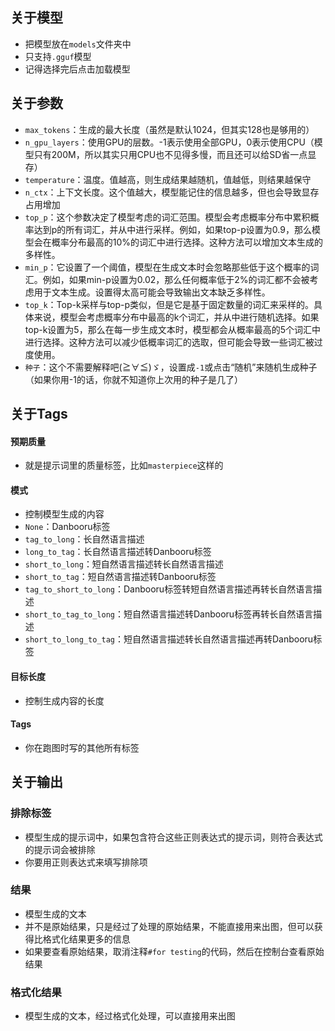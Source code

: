 ## 关于模型
- 把模型放在`models`文件夹中
- 只支持`.gguf`模型
- 记得选择完后点击加载模型
## 关于参数
- `max_tokens`：生成的最大长度（虽然是默认1024，但其实128也是够用的）
- `n_gpu_layers`：使用GPU的层数。-1表示使用全部GPU，0表示使用CPU（模型只有200M，所以其实只用CPU也不见得多慢，而且还可以给SD省一点显存）
- `temperature`：温度。值越高，则生成结果越随机，值越低，则结果越保守
- `n_ctx`：上下文长度。这个值越大，模型能记住的信息越多，但也会导致显存占用增加
- `top_p`：这个参数决定了模型考虑的词汇范围。模型会考虑概率分布中累积概率达到p的所有词汇，并从中进行采样。例如，如果top-p设置为0.9，那么模型会在概率分布最高的10%的词汇中进行选择。这种方法可以增加文本生成的多样性。
- `min_p`：它设置了一个阈值，模型在生成文本时会忽略那些低于这个概率的词汇。例如，如果min-p设置为0.02，那么任何概率低于2%的词汇都不会被考虑用于文本生成。设置得太高可能会导致输出文本缺乏多样性。
- `top_k`：Top-k采样与top-p类似，但是它是基于固定数量的词汇来采样的。具体来说，模型会考虑概率分布中最高的k个词汇，并从中进行随机选择。如果top-k设置为5，那么在每一步生成文本时，模型都会从概率最高的5个词汇中进行选择。这种方法可以减少低概率词汇的选取，但可能会导致一些词汇被过度使用。
- `种子`：这个不需要解释吧(≧∀≦)ゞ，设置成`-1`或点击“随机”来随机生成种子（如果你用-1的话，你就不知道你上次用的种子是几了）
## 关于Tags
#### 预期质量
- 就是提示词里的质量标签，比如`masterpiece`这样的
#### 模式
- 控制模型生成的内容
- `None`：Danbooru标签 
- `tag_to_long`：长自然语言描述 
- `long_to_tag`：长自然语言描述转Danbooru标签 
- `short_to_long`：短自然语言描述转长自然语言描述 
- `short_to_tag`：短自然语言描述转Danbooru标签 
- `tag_to_short_to_long`：Danbooru标签转短自然语言描述再转长自然语言描述 
- `short_to_tag_to_long`：短自然语言描述转Danbooru标签再转长自然语言描述 
- `short_to_long_to_tag`：短自然语言描述转长自然语言描述再转Danbooru标签 
#### 目标长度
- 控制生成内容的长度
#### Tags
- 你在跑图时写的其他所有标签
## 关于输出
### 排除标签
- 模型生成的提示词中，如果包含符合这些正则表达式的提示词，则符合表达式的提示词会被排除
- 你要用正则表达式来填写排除项
### 结果
- 模型生成的文本
- 并不是原始结果，只是经过了处理的原始结果，不能直接用来出图，但可以获得比格式化结果更多的信息
- 如果要查看原始结果，取消注释`#for testing`的代码，然后在控制台查看原始结果
### 格式化结果
- 模型生成的文本，经过格式化处理，可以直接用来出图